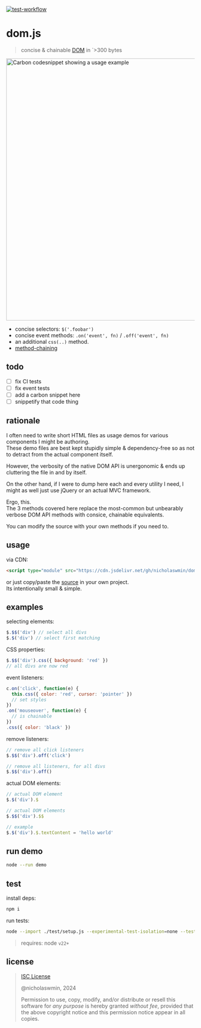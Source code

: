 
[![test-workflow][test-badge]][test-workflow]

# dom.js

> concise & chainable [DOM][dom-api] in `>300 bytes


<img width="700px" alt="Carbon codesnippet showing a usage example" src="https://github.com/user-attachments/assets/2e5fac8c-70f4-43e1-b1f4-e9203e32b307"></img>


- concise selectors: `$('.foobar')`
- concise event methods: `.on('event', fn)` / `.off('event', fn)`
- an additional `css(..)` method.
- [method-chaining][fluent-api]


## todo

- [ ] fix CI tests
- [ ] fix event tests
- [ ] add a carbon snippet here
- [ ] snippetify that code thing

## rationale

I often need to write short HTML files as usage demos for various components I might be authoring.  
These demo files are best kept stupidly simple & dependency-free so as not 
to detract from the actual component itself.

However, the verbosity of the native DOM API is unergonomic & ends up 
cluttering the file in and by itself.

On the other hand, if I were to dump here each and every utility I need, 
I might as well just use jQuery or an actual MVC framework. 

Ergo, this.  
The 3 methods covered here replace the most-common but unbearably 
verbose DOM API methods with consice, chainable equivalents.

You can modify the source with your own methods if you need to.

## usage

via CDN:

```html
<script type="module" src="https://cdn.jsdelivr.net/gh/nicholaswmin/dom@main/dom.js"></script>
```

or just copy/paste the [source](./dom.js) in your own project.    
Its intentionally small & simple.

## examples

selecting elements:

```js
$.$$('div') // select all divs
$.$('div') // select first matching
```

CSS properties:

```js
$.$$('div').css({ background: 'red' })  
// all divs are now red
```

event listeners:

```js
c.on('click', function(e) {
  this.css({ color: 'red', cursor: 'pointer' })
  // set styles
})
.on('mouseover', function(e) {
  // is chainable
})
.css({ color: 'black' })
```

remove listeners:

```js
// remove all click listeners
$.$$('div').off('click')

// remove all listeners, for all divs
$.$$('div').off()
```

actual DOM elements:

```js
// actual DOM element
$.$('div').$ 

// actual DOM elements
$.$$('div').$$ 

// example
$.$('div').$.textContent = 'hello world'
```

## run demo

```bash
node --run demo
```

## test

install deps:

```bash
npm i
```

run tests:

```bash
node --import ./test/setup.js --experimental-test-isolation=none --test
```

> requires: node `v22+`


## license

> [ISC License][isc]
>
> @nicholaswmin, 2024
>
> Permission to use, copy, modify, and/or distribute or resell this software 
> for *any purpose* is hereby granted *without fee*, provided that the above 
> copyright notice and this permission notice appear in all copies.

[test-badge]: https://github.com/nicholaswmin/dom/actions/workflows/test.yml/badge.svg
[test-workflow]: https://github.com/nicholaswmin/dom/actions/workflows/test.yml
[website]: https://nicholaswmin.github.io/dom
[nicholaswmin]: https://githhub.com/nicholaswmin
[fluent-api]: https://en.wikipedia.org/wiki/Method_chaining
[dom-api]: https://developer.mozilla.org/en-US/docs/Web/API/Document_Object_Model/Introduction
[isc]: https://spdx.org/licenses/ISC.html
